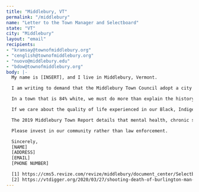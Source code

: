 ```yaml
---
title: "Middlebury, VT"
permalink: "/middlebury"
name: "Letter to the Town Manager and Selectboard"
state: "VT"
city: "Middlebury"
layout: "email"
recipients:
- "kramsay@townofmiddlebury.org"
- "cenglish@townofmiddlebury.org"
- "nuovo@middlebury.edu"
- "bdow@townofmiddlebury.org"
body: |-
  My name is [INSERT], and I live in Middlebury, Vermont.

  I am writing to demand that the Middlebury Town Council adopt a city budget that prioritizes community well-being, and redirects funding away from the police.

  In a town that is 84% white, we must do more than explain the history of MPD’s efforts to reform. In March of 2016 we saw police in Burlington fatally shoot a man in the middle of a mental health crisis [2]. In this past decade, 17 people have been shot, tasered, or otherwise killed by police in Vermont. This past decade was Vermont’s deadliest decade in terms of police killing, with 2019 being the deadliest year as four people were executed by police.

  If we care about the quality of life experienced in our Black, Indigenous, and People of Color (BIPOC) communities, we must invest in our community services that work directly with these populations. BIPOC communities are disproportionately affected by the current economic and health emergency and are over-policed. Increasing the police force will only exacerbate our ongoing public health crises.

  The 2019 Middlebury Town Report details that mental health, chronic substance abuse, and issues surrounding homelessness were the three most time consuming issues for the MPD. Yet despite those patterns, an ongoing pandemic, and unprecedented rates of unemployment, the FY21 budget only allows a $10,000 increase in funding for social services [1]. This increase isn’t even a fourth of the increase which is allocated for MPD. As a resident of Middlebury I demand that the FY21 budget be rejected, and a new budget be proposed with these funds redirected away from MPD and into our community services. We are a rural town with limited access to healthcare, rising unemployment, and homelessness. Our town needs healthcare, social services, food, and job opportunities. I demand that the funding for MPD be reallocated into Health Services, Senior Services, Child Protective Services, Housing Services, Community Legal Aid, and Social Services.

  Please invest in our community rather than law enforcement.

  Sincerely,
  [NAME]
  [ADDRESS]
  [EMAIL]
  [PHONE NUMBER]

  [1] https://cms5.revize.com/revize/middlebury/document_center/Selectboard%20Meeting%20Packets/2020/28%20-%20FY21%20Budget/FY21%20Budget%20Request%20as%20Approved%20by%20Town%20Meeting.pdf
  [2] https://vtdigger.org/2020/03/27/shooting-death-of-burlington-man-by-police-was-preventable-report-finds/
---
```


